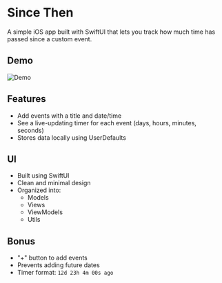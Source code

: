 # Since Then

A simple iOS app built with SwiftUI that lets you track how much time has passed since a custom event.

## Demo

![Demo](demo.gif)

## Features

- Add events with a title and date/time
- See a live-updating timer for each event (days, hours, minutes, seconds)
- Stores data locally using UserDefaults

## UI

- Built using SwiftUI
- Clean and minimal design
- Organized into:
  - Models
  - Views
  - ViewModels
  - Utils

## Bonus

- "+" button to add events
- Prevents adding future dates
- Timer format: `12d 23h 4m 00s ago`